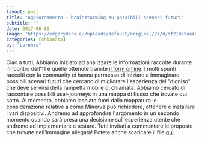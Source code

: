 ```yaml
---
layout: post
title: "aggiornamento - brainstorming su possibili scenari futuri"
subtitle: ""
date: 2017-06-06
image: "https://edgeryders.eu/uploads/default/original/2X/d/df21d75aa4dc9bbe6f7bfabde61aa28923f84b40.jpg"
categories: [chiamata]
by: "Lorenzo"
---
```


Ciao a tutti,
Abbiamo iniziato ad analizzare le informazioni raccolte durante l'incontro dell'11 e quelle ottenute tramite [il form online](https://edgeryders.eu/t/open-rampette-la-chiamata-questionario-utilizzo-della-rampa-mobile-a-chiamata/818).
I molti spunti raccolti con la community ci hanno permesso di iniziare a immaginare possibili scenari futuri che cercano di migliorare l'esperienza del "dioniso" che deve servirsi della rampetta mobile di chiamata.
Abbiamo cercato di raccontare possibili user-journeys in una mappa di flusso che trovate quì sotto.
Al momento, abbiamo lasciato fuori dalla mappatura le considerazione relative a come Minerva può richiedere, ottenere e installare i vari dispositivi. Andremo ad approfondire l'argomento in un secondo momento quando sarà presa una decisione sull'esperienza utente che andremo ad implementare e testare.
Tutti invitati a commentare le proposte che trovate nell'immagine allegata!
Potete anche scaricare il file [quì](https://drive.google.com/open?id=0B2SJ8fygbNJma21RSGdoTTg2Vlk)
